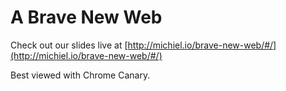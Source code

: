 A Brave New Web
===============

Check out our slides live at [http://michiel.io/brave-new-web/#/](http://michiel.io/brave-new-web/#/)

Best viewed with Chrome Canary.
